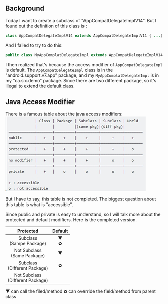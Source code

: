 ## Background

Today I want to create a subclass of "AppCompatDelegateImplV14". But I found out the definition of this class is :
```java
class AppCompatDelegateImplV14 extends AppCompatDelegateImplV11 { ...}
```

And I failed to try to do this:
```java
public class MyAppComplatDelegateImpl extends AppCompatDelegateImplV14 {...}
```

I then realized that's because the access modifier of `AppCompatDelegateImpl` is default. 
The `AppCompatDelegateImpl` class is in the "android.support.v7.app" package, and my `MyAppComplatDelegateImpl` is in my "ca.six.demo" package.  Since there are two different package, so it's illegal to extend the default class. 

## Java Access Modifier
There is a famous table about the java access modifiers:
![](./_image/2017-04-30-22-45-37.jpg)

But I have to say, this table is not completed. The biggest question about this table is what is "accessible".  

Since public and private is easy to understand, so I will talk more about the protected and default modifiers. Here is the completed version.


Protected                  |  Default
:-------------------------:|:-------------------------:
Subclass </br>(Sampe Package)  |    ▼ </br> ✿
Not Subclass</br>(Same Package) |   ▼
Subclass </br>(Different Package) | ✿
Not Subclass</br>(Different Package) |  

▼  can call the filed/method
✿  can override the field/method from parent class






